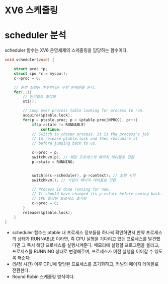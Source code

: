 # XV6 스케줄링

# scheduler 분석

scheduler 함수는 XV6 운영체제의 스케줄링을 담당하는 함수이다.

```c
void scheduler(void) {

	struct proc *p;
	struct cpu *c = mycpu();
	c->proc = 0;

	// 한번 실행된 이후부터는 무한 반복문을 돈다.
	for(;;){
		// 인터럽트 활성화
		sti();

		// Loop over process table looking for process to run.
		acquire(&ptable.lock);
		for(p = ptable.proc; p < &ptable.proc[NPROC]; p++){
			if(p->state != RUNNABLE)
				continue;
			// Switch to chosen process. It is the process's job
			// to release ptable.lock and then reacquire it
			// before jumping back to us.

			c->proc = p;
			switchuvm(p); // 해당 프로세스의 페이지 테이블로 전환
			p->state = RUNNING;


			swtch(&(c->scheduler), p->context); // 실행 시작
			switchkvm(); // 커널의 페이지 테이블로 전환

			// Process is done running for now.
			// It should have changed its p->state before coming back.
			// CPU 할당된 프로세스 초기화
			c->proc = 0;
		}
		release(&ptable.lock);
	}
}
```

- scheduler 함수는 ptable 내 프로세스 정보들을 하나씩 확인하면서 만약 프로세스의 상태가 RUNNABLE 이라면, 즉 CPU 실행을 기다리고 있는 프로세스를 발견했다면 그 즉시 해당 프로세스를 실행시켜준다. 메모리에 실행할 프로그램을 올리고, 프로세스를 RUNNING 상태로 변경해주며, 프로세스가 이전 실행을 이어갈 수 있도록 해준다.
- (일정 시간) 이후 CPU에 할당된 프로세스를 초기화하고, 커널의 페이지 테이블로 전환한다.
- Round Robin 스케줄링 방식이다.
